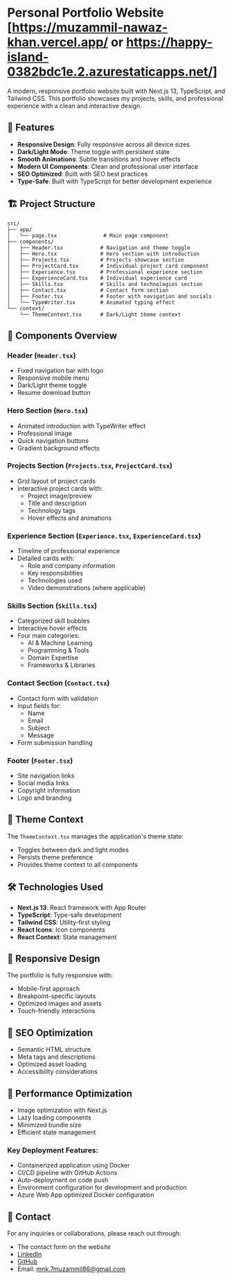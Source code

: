 # Personal Portfolio Website [https://muzammil-nawaz-khan.vercel.app/ or https://happy-island-0382bdc1e.2.azurestaticapps.net/]

A modern, responsive portfolio website built with Next.js 13, TypeScript, and Tailwind CSS. This portfolio showcases my projects, skills, and professional experience with a clean and interactive design.

## 🚀 Features

- **Responsive Design**: Fully responsive across all device sizes
- **Dark/Light Mode**: Theme toggle with persistent state
- **Smooth Animations**: Subtle transitions and hover effects
- **Modern UI Components**: Clean and professional user interface
- **SEO Optimized**: Built with SEO best practices
- **Type-Safe**: Built with TypeScript for better development experience

## 🏗️ Project Structure

```
src/
├── app/
│   └── page.tsx               # Main page component
├── components/
│   ├── Header.tsx            # Navigation and theme toggle
│   ├── Hero.tsx              # Hero section with introduction
│   ├── Projects.tsx          # Projects showcase section
│   ├── ProjectCard.tsx       # Individual project card component
│   ├── Experience.tsx        # Professional experience section
│   ├── ExperienceCard.tsx    # Individual experience card
│   ├── Skills.tsx            # Skills and technologies section
│   ├── Contact.tsx           # Contact form section
│   ├── Footer.tsx            # Footer with navigation and socials
│   └── TypeWriter.tsx        # Animated typing effect
└── context/
    └── ThemeContext.tsx      # Dark/Light theme context
```

## 🧱 Components Overview

### Header (`Header.tsx`)

- Fixed navigation bar with logo
- Responsive mobile menu
- Dark/Light theme toggle
- Resume download button

### Hero Section (`Hero.tsx`)

- Animated introduction with TypeWriter effect
- Professional image
- Quick navigation buttons
- Gradient background effects

### Projects Section (`Projects.tsx`, `ProjectCard.tsx`)

- Grid layout of project cards
- Interactive project cards with:
  - Project image/preview
  - Title and description
  - Technology tags
  - Hover effects and animations

### Experience Section (`Experience.tsx`, `ExperienceCard.tsx`)

- Timeline of professional experience
- Detailed cards with:
  - Role and company information
  - Key responsibilities
  - Technologies used
  - Video demonstrations (where applicable)

### Skills Section (`Skills.tsx`)

- Categorized skill bubbles
- Interactive hover effects
- Four main categories:
  - AI & Machine Learning
  - Programming & Tools
  - Domain Expertise
  - Frameworks & Libraries

### Contact Section (`Contact.tsx`)

- Contact form with validation
- Input fields for:
  - Name
  - Email
  - Subject
  - Message
- Form submission handling

### Footer (`Footer.tsx`)

- Site navigation links
- Social media links
- Copyright information
- Logo and branding

## 🎨 Theme Context

The `ThemeContext.tsx` manages the application's theme state:

- Toggles between dark and light modes
- Persists theme preference
- Provides theme context to all components

## 🛠️ Technologies Used

- **Next.js 13**: React framework with App Router
- **TypeScript**: Type-safe development
- **Tailwind CSS**: Utility-first styling
- **React Icons**: Icon components
- **React Context**: State management

## 📱 Responsive Design

The portfolio is fully responsive with:

- Mobile-first approach
- Breakpoint-specific layouts
- Optimized images and assets
- Touch-friendly interactions

## 🎯 SEO Optimization

- Semantic HTML structure
- Meta tags and descriptions
- Optimized asset loading
- Accessibility considerations

## 🚀 Performance Optimization

- Image optimization with Next.js
- Lazy loading components
- Minimized bundle size
- Efficient state management

### Key Deployment Features:

- Containerized application using Docker
- CI/CD pipeline with GitHub Actions
- Auto-deployment on code push
- Environment configuration for development and production
- Azure Web App optimized Docker configuration

## 👥 Contact

For any inquiries or collaborations, please reach out through:

- The contact form on the website
- [LinkedIn](https://www.linkedin.com/in/mnk539/)
- [GitHub](https://github.com/muzammil5539)
- Email: mnk.7muzammil86@gmail.com
